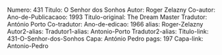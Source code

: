 Numero: 431
Titulo: O Senhor dos Sonhos
Autor: Roger Zelazny
Co-autor: 
Ano-de-Publicacaoo: 1993
Titulo-original: The Dream Master
Tradutor: António Porto
Co-tradutor: 
Ano-de-edicao: 1966
alias: Roger-Zelazny
Autor2-alias: 
Tradutor1-alias: Antonio-Porto
Tradutor2-alias: 
Titulo-link: 431-O-Senhor-dos-Sonhos
Capa: António Pedro
pags: 197
Capa-link: Antonio-Pedro